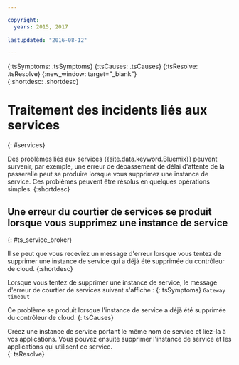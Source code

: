 ```yaml
---

copyright:
  years: 2015, 2017
  
lastupdated: "2016-08-12"

---
```




{:tsSymptoms: .tsSymptoms} 
{:tsCauses: .tsCauses} 
{:tsResolve: .tsResolve} 
{:new_window: target="_blank"}  
{:shortdesc: .shortdesc}


# Traitement des incidents liés aux services
{: #services}


Des problèmes liés aux services {{site.data.keyword.Bluemix}} peuvent survenir, par exemple, une erreur de dépassement de délai d'attente de la passerelle peut se produire lorsque vous supprimez une instance de service. Ces problèmes peuvent être résolus en quelques opérations simples.
{:shortdesc}

## Une erreur du courtier de services se produit lorsque vous supprimez une instance de service
{: #ts_service_broker}

Il se peut que vous receviez un message d'erreur lorsque vous tentez de supprimer une instance de service qui a déjà été supprimée du contrôleur de cloud.
{:shortdesc}

Lorsque vous tentez de supprimer une instance de service, le message d'erreur de courtier de services suivant s'affiche :
{: tsSymptoms}
`Gateway timeout`

Ce problème se produit lorsque l'instance de service a déjà été supprimée du contrôleur de cloud.
{: tsCauses}

Créez une instance de service portant le même nom de service et liez-la à vos applications. Vous pouvez ensuite supprimer l'instance de service et les applications qui utilisent ce service.   
{: tsResolve}

